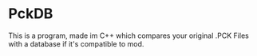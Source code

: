 # PckDB
This is a program, made im C++ which compares your original .PCK Files with a database if it's compatible to mod.

